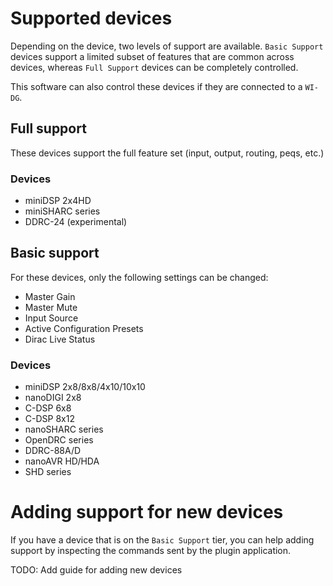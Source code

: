# Supported devices
Depending on the device, two levels of support are available. `Basic Support` devices support a limited subset of features that are common across devices, whereas `Full Support` devices can be completely controlled.

This software can also control these devices if they are connected to a `WI-DG`.

## Full support
These devices support the full feature set (input, output, routing, peqs, etc.)

### Devices
- miniDSP 2x4HD
- miniSHARC series
- DDRC-24 (experimental)

## Basic support
For these devices, only the following settings can be changed:
- Master Gain
- Master Mute
- Input Source
- Active Configuration Presets
- Dirac Live Status

### Devices
- miniDSP 2x8/8x8/4x10/10x10
- nanoDIGI 2x8
- C-DSP 6x8 
- C-DSP 8x12
- nanoSHARC series
- OpenDRC series
- DDRC-88A/D 
- nanoAVR HD/HDA
- SHD series

# Adding support for new devices
If you have a device that is on the `Basic Support` tier, you can help adding support by inspecting the commands sent by the plugin application.

TODO: Add guide for adding new devices